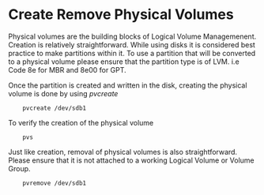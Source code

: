 # Create Remove Physical Volumes

Physical volumes are the building blocks of Logical Volume Managemenent. Creation is relatively straightforward.
While using disks it is considered best practice to make partitions within it. To use a partition that will be 
converted to a physical volume please ensure that the partition type is of LVM. i.e Code 8e for MBR and 8e00 for GPT.


Once the partition is created and written in the disk, creating the physical volume is done by using *pvcreate*

		pvcreate /dev/sdb1

To verify the creation of the physical volume

		pvs

Just like creation, removal of physical volumes is also straightforward. Please ensure that it is not attached to a working Logical Volume or Volume Group.

		pvremove /dev/sdb1


